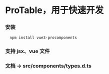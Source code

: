 # ProTable，用于快速开发

### 安装
```
  npm install vue3-procomponents
```
### 支持 jsx、vue 文件

### 文档 -> src/components/types.d.ts
